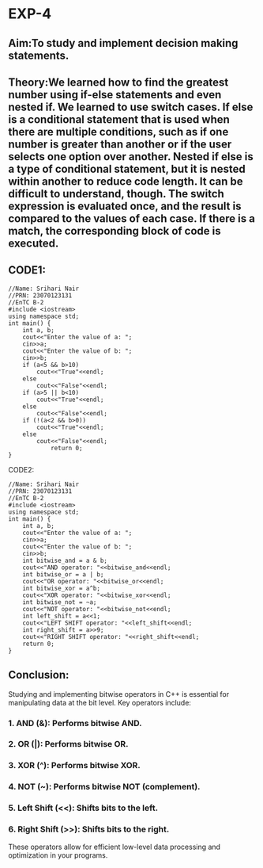 # EXP-4
## Aim:To study and implement decision making statements.

## Theory:We learned how to find the greatest number using if-else statements and even nested if. We learned to use switch cases. If else is a conditional statement that is used when there are multiple conditions, such as if one number is greater than another or if the user selects one option over another. Nested if else is a type of conditional statement, but it is nested within another to reduce code length. It can be difficult to understand, though. The switch expression is evaluated once, and the result is compared to the values of each case. If there is a match, the corresponding block of code is executed.

## CODE1:

```
//Name: Srihari Nair
//PRN: 23070123131
//EnTC B-2
#include <iostream>
using namespace std;
int main() {
	int a, b;
	cout<<"Enter the value of a: ";
    cin>>a;
    cout<<"Enter the value of b: ";
    cin>>b;
    if (a<5 && b>10)
    	cout<<"True"<<endl;
    else
    	cout<<"False"<<endl;
    if (a>5 || b<10)
    	cout<<"True"<<endl;
    else
    	cout<<"False"<<endl;
    if (!(a<2 && b>0))
    	cout<<"True"<<endl;
    else 
    	cout<<"False"<<endl;
			return 0;
}
```

CODE2:

```
//Name: Srihari Nair
//PRN: 23070123131
//EnTC B-2
#include <iostream>
using namespace std;
int main() {
	int a, b;
	cout<<"Enter the value of a: ";
    cin>>a;
    cout<<"Enter the value of b: ";
    cin>>b;
	int bitwise_and = a & b;
	cout<<"AND operator: "<<bitwise_and<<endl;
	int bitwise_or = a | b;
	cout<<"OR operator: "<<bitwise_or<<endl;
	int bitwise_xor = a^b;
	cout<<"XOR operator: "<<bitwise_xor<<endl;
	int bitwise_not = ~a;
	cout<<"NOT operator: "<<bitwise_not<<endl;
	int left_shift = a<<1;
	cout<<"LEFT SHIFT operator: "<<left_shift<<endl;
	int right_shift = a>>9;
	cout<<"RIGHT SHIFT operator: "<<right_shift<<endl;
	return 0;
}
```

## Conclusion:

Studying and implementing bitwise operators in C++ is essential for manipulating data at the bit level.
Key operators include:

### 1. AND (&): Performs bitwise AND.
### 2. OR (|): Performs bitwise OR.
### 3. XOR (^): Performs bitwise XOR.
### 4. NOT (~): Performs bitwise NOT (complement).
### 5. Left Shift (<<): Shifts bits to the left.
### 6. Right Shift (>>): Shifts bits to the right.
These operators allow for efficient low-level data processing and optimization in your programs.
